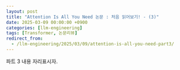 ```yaml
---
layout: post
title: "Attention Is All You Need 논문 : 처음 읽어보기! - (3)"
date: 2025-03-09 00:00:00 +0900
categories: [llm-engineering]
tags: [Transformer, 논문리뷰]
redirect_from:
  - /llm-engineering/2025/03/09/attention-is-all-you-need-part3/
---
```

파트 3 내용 자리표시자.
